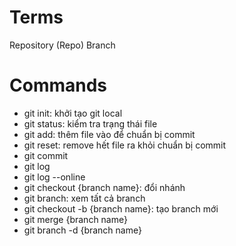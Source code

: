 # Terms

Repository (Repo)
Branch

# Commands

- git init: khởi tạo git local
- git status: kiểm tra trạng thái file
- git add: thêm file vào để chuẩn bị commit
- git reset: remove hết file ra khỏi chuẩn bị commit
- git commit
- git log
- git log --online
- git checkout {branch name}: đổi nhánh
- git branch: xem tất cả branch
- git checkout -b {branch name}: tạo branch mới
- git merge {branch name}
- git branch -d {branch name}
